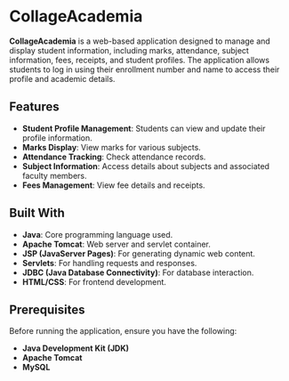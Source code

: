 # CollageAcademia

**CollageAcademia** is a web-based application designed to manage and display student information, including marks, attendance, subject information, fees, receipts, and student profiles. The application allows students to log in using their enrollment number and name to access their profile and academic details.

## Features

- **Student Profile Management**: Students can view and update their profile information.
- **Marks Display**: View marks for various subjects.
- **Attendance Tracking**: Check attendance records.
- **Subject Information**: Access details about subjects and associated faculty members.
- **Fees Management**: View fee details and receipts.

## Built With

- **Java**: Core programming language used.
- **Apache Tomcat**: Web server and servlet container.
- **JSP (JavaServer Pages)**: For generating dynamic web content.
- **Servlets**: For handling requests and responses.
- **JDBC (Java Database Connectivity)**: For database interaction.
- **HTML/CSS**: For frontend development.

## Prerequisites

Before running the application, ensure you have the following:

- **Java Development Kit (JDK)**
- **Apache Tomcat**
- **MySQL**
